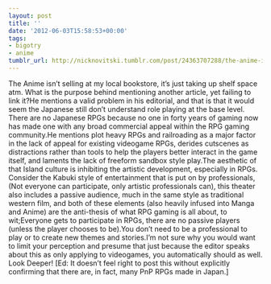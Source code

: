 ```yaml
---
layout: post
title: ''
date: '2012-06-03T15:58:53+00:00'
tags:
- bigotry
- anime
tumblr_url: http://nicknovitski.tumblr.com/post/24363707288/the-anime-isnt-selling-at-my-local-bookstore
---
```

The Anime isn’t selling at my local bookstore, it’s just taking up shelf space atm. What is the purpose behind mentioning another article, yet failing to link it?He mentions a valid problem in his editorial, and that is that it would seem the Japanese still don’t understand role playing at the base level. There are no Japanese RPGs because no one in forty years of gaming now has made one with any broad commercial appeal within the RPG gaming community.He mentions plot heavy RPGs and railroading as a major factor in the lack of appeal for existing videogame RPGs, derides cutscenes as distractions rather than tools to help the players better interact in the game itself, and laments the lack of freeform sandbox style play.The aesthetic of that Island culture is inhibiting the artistic development, especially in RPGs. Consider the Kabuki style of entertainment that is put on by professionals, (Not everyone can participate, only artistic professionals can), this theater also includes a passive audience, much in the same style as traditional western film, and both of these elements (also heavily infused into Manga and Anime) are the anti-thesis of what RPG gaming is all about, to wit;Everyone gets to participate in RPGs, there are no passive players (unless the player chooses to be).You don’t need to be a professional to play or to create new themes and stories.I’m not sure why you would want to limit your perception and presume that just because the editor speaks about this as only applying to videogames, you automatically should as well. Look Deeper!
[Ed: It doesn’t feel right to post this without explicitly confirming that there are, in fact, many PnP RPGs made in Japan.]
